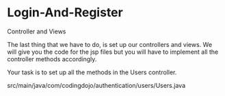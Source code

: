 # Login-And-Register
Controller and Views

The last thing that we have to do, is set up our controllers and views. We will give you the code for the jsp files but you will have to implement all the controller methods accordingly.

Your task is to set up all the methods in the Users controller.

src/main/java/com/codingdojo/authentication/users/Users.java
